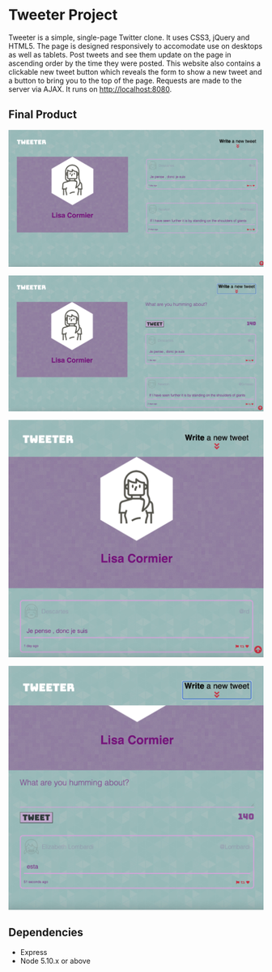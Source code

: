 # Tweeter Project

Tweeter is a simple, single-page Twitter clone. It uses CSS3, jQuery and HTML5. The page is designed responsively to accomodate use on desktops as well as tablets. Post tweets and see them update on the page in ascending order by the time they were posted. This website also contains a clickable new tweet button which reveals the form to show a new tweet and a button to bring you to the top of the page. Requests are made to the server via AJAX. It runs on <http://localhost:8080>.

## Final Product

!["Screenshot of desktop browser without tweet form"](https://github.com/licorm/tweeter/blob/master/docs/Screen%20Shot%202021-09-10%20at%201.58.49%20PM.jpeg?raw=true)

!["Screenshot of desktop browser with tweet form"](https://github.com/licorm/tweeter/blob/master/docs/Screen%20Shot%202021-09-10%20at%201.58.59%20PM.jpeg?raw=true)

!["Screenshot of smaller screen size browser header"](https://github.com/licorm/tweeter/blob/master/docs/Screen%20Shot%202021-09-10%20at%201.59.22%20PM.jpeg?raw=true) 

!["Screenshot of smaller screen size browser tweets"](https://github.com/licorm/tweeter/blob/master/docs/Screen%20Shot%202021-09-09%20at%208.32.50%20PM.jpeg?raw=true) 

## Dependencies

- Express
- Node 5.10.x or above



